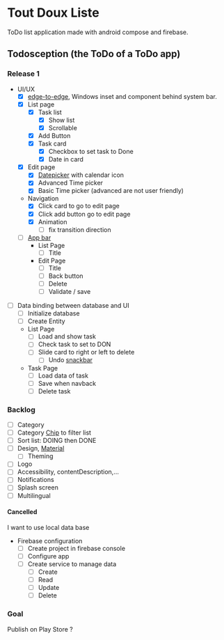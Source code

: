 # Tout Doux Liste

ToDo list application made with android compose and firebase.

## Todosception (the ToDo of a ToDo app)

### Release 1

- UI/UX
  - [x] [edge-to-edge](https://developer.android.com/develop/ui/compose/layouts/insets?hl=fr), Windows inset and component behind system bar.
  - [x] List page
    - [x] Task list
      - [x] Show list
      - [x] Scrollable
    - [x] Add Button
    - [x] Task card
      - [x] Checkbox to set task to Done
      - [x] Date in card
  - [x] Edit page
    - [x] [Datepicker](https://developer.android.com/develop/ui/compose/components/datepickers) with calendar icon
    - [x] Advanced Time picker
    - [x] Basic Time picker (advanced are not user friendly)     
  - Navigation
    - [x] Click card to go to edit page
    - [x] Click add button go to edit page
    - [x] Animation
      - [ ] fix transition direction
  - [ ] [App bar](https://developer.android.com/develop/ui/compose/components/app-bars)
    - List Page
      - [ ] Title
    - Edit Page
      - [ ] Title
      - [ ] Back button
      - [ ] Delete
      - [ ] Validate / save
- [ ] Data binding between database and UI
  - [ ] Initialize database
  - [ ] Create Entity
  - List Page
    - [ ] Load and show task
    - [ ] Check task to set to DON
    - [ ] Slide card to right or left to delete
      - [ ] Undo [snackbar](https://developer.android.com/develop/ui/compose/components/snackbar)
  - Task Page
    - [ ] Load data of task
    - [ ] Save when navback
    - [ ] Delete task

### Backlog
  
- [ ] Category
- [ ] Category [Chip](https://developer.android.com/develop/ui/compose/components/chip) to filter list
- [ ] Sort list: DOING then DONE
- [ ] Design, [Material](https://m3.material.io/)
  - [ ] Theming
- [ ] Logo
- [ ] Accessibility, contentDescription,...
- [ ] Notifications
- [ ] Splash screen
- [ ] Multilingual

#### Cancelled

I want to use local data base

- Firebase configuration
  - [ ] Create project in firebase console
  - [ ] Configure app
  - [ ] Create service to manage data
    - [ ] Create
    - [ ] Read
    - [ ] Update
    - [ ] Delete

### Goal

Publish on Play Store ?